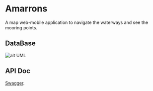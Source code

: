 # Amarrons

A map web-mobile application to navigate the waterways and see the mooring points.



## DataBase

![alt UML](https://raw.githubusercontent.com/kingdomflo/Amarrons/main/Amarrons_Back_NestJs/out/plantUml/class/class.png)



## API Doc
[Swagger](https://amarrons-backend.herokuapp.com/api/).
